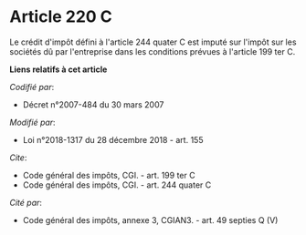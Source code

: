 # Article 220 C

Le crédit d'impôt défini à l'article 244 quater C est imputé sur l'impôt sur les sociétés dû par l'entreprise dans les
conditions prévues à l'article 199 ter C.

**Liens relatifs à cet article**

_Codifié par_:

  - Décret n°2007-484 du 30 mars 2007

_Modifié par_:

  - Loi n°2018-1317 du 28 décembre 2018 - art. 155

_Cite_:

  - Code général des impôts, CGI. - art. 199 ter C
  - Code général des impôts, CGI. - art. 244 quater C

_Cité par_:

  - Code général des impôts, annexe 3, CGIAN3. - art. 49 septies Q (V)
